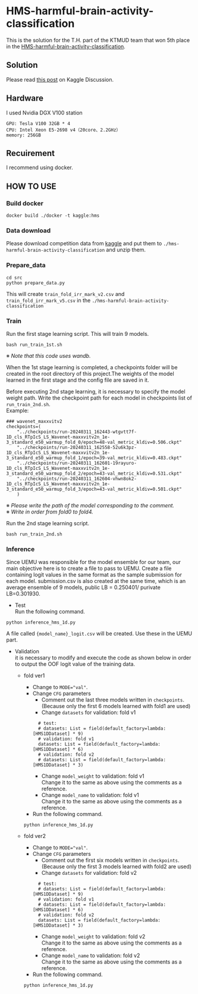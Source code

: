 # HMS-harmful-brain-activity-classification

This is the solution for the T.H. part of the KTMUD team that won 5th place in the [HMS-harmful-brain-activity-classification](https://www.kaggle.com/competitions/hms-harmful-brain-activity-classification).

## Solution

Please read [this post](https://www.kaggle.com/competitions/hms-harmful-brain-activity-classification/discussion/492652#2745305) on Kaggle Discussion.

## Hardware

I used Nvidia DGX V100 station

```
GPU: Tesla V100 32GB * 4
CPU: Intel Xeon E5-2698 v4（20core、2.2GHz）
memory: 256GB
```

## Recuirement

I recommend using docker.

## HOW TO USE

### Build docker

```
docker build ./docker -t kaggle:hms
```

### Data download

Please download competition data from [kaggle](https://www.kaggle.com/competitions/hms-harmful-brain-activity-classification/data) and put them to `./hms-harmful-brain-activity-classification` and unzip them.

### Prepare_data

```
cd src
python prepare_data.py
```

This will create `train_fold_irr_mark_v2.csv` and `train_fold_irr_mark_v5.csv` in the `./hms-harmful-brain-activity-classification`

### Train

Run the first stage learning script.
This will train 9 models.

```
bash run_train_1st.sh
```

※ _Note that this code uses wandb._

When the 1st stage learning is completed, a checkpoints folder will be created in the root directory of this project.The weights of the model learned in the first stage and the config file are saved in it.

Before executing 2nd stage learning, it is necessary to specify the model weight path.
Write the checkpoint path for each model in checkpoints list of `run_train_2nd.sh`.  
Example:

```
### wavenet_maxxvitv2
checkpoints=(
    "../checkpoints/run-20240311_162443-wtgvtt7f-1D_cls_RTpIcS_LS_Wavenet-maxxvitv2n_1e-3_standard_e50_warmup_fold_0/epoch=48-val_metric_kldiv=0.506.ckpt"
    "../checkpoints/run-20240311_162558-52u6k3pz-1D_cls_RTpIcS_LS_Wavenet-maxxvitv2n_1e-3_standard_e50_warmup_fold_1/epoch=39-val_metric_kldiv=0.483.ckpt"
    "../checkpoints/run-20240311_162601-19rayuro-1D_cls_RTpIcS_LS_Wavenet-maxxvitv2n_1e-3_standard_e50_warmup_fold_2/epoch=43-val_metric_kldiv=0.531.ckpt"
    "../checkpoints/run-20240311_162604-vhwn8ok2-1D_cls_RTpIcS_LS_Wavenet-maxxvitv2n_1e-3_standard_e50_warmup_fold_3/epoch=43-val_metric_kldiv=0.501.ckpt"
    )
```

※ _Please write the path of the model corresponding to the comment._  
※ _Write in order from fold0 to fold4._

Run the 2nd stage learning script.

```
bash run_train_2nd.sh
```

### Inference

Since UEMU was responsible for the model ensemble for our team, our main objective here is to create a file to pass to UEMU. Create a file containing logit values in the same format as the sample submission for each model.
submission.csv is also created at the same time, which is an average ensemble of 9 models, public LB = 0.250401/ purivate LB=0.301930.

- Test  
  Run the following command.

```
python inference_hms_1d.py
```

A file called `{model_name}_logit.csv` will be created. Use these in the UEMU part.

- Validation  
  it is necessary to modify and execute the code as shown below in order to output the OOF logit value of the training data.

  - fold ver1

    - Change to `MODE="val"`.
    - Change `CFG` parameters
      - Comment out the last three models written in `checkpoints`. (Because only the first 6 models learned with fold1 are used)
      - Change `datasets` for validation: fold v1
      ```
        # test:
        # datasets: List = field(default_factory=lambda: [HMS1DDataset] * 9)
        # validation: fold v1
        datasets: List = field(default_factory=lambda: [HMS1DDataset] * 6)
        # validation: fold v2
        # datasets: List = field(default_factory=lambda: [HMS1DDataset] * 3)
      ```
      - Change `model_weight` to validation: fold v1  
        Change it to the same as above using the comments as a reference.
      - Change `model_name` to validation: fold v1  
        Change it to the same as above using the comments as a reference.
    - Run the following command.

    ```
    python inference_hms_1d.py
    ```

  - fold ver2
    - Change to `MODE="val"`.
    - Change `CFG` parameters
      - Comment out the first six models written in `checkpoints`. (Because only the first 3 models learned with fold2 are used)
      - Change `datasets` for validation: fold v2
      ```
        # test:
        # datasets: List = field(default_factory=lambda: [HMS1DDataset] * 9)
        # validation: fold v1
        # datasets: List = field(default_factory=lambda: [HMS1DDataset] * 6)
        # validation: fold v2
        datasets: List = field(default_factory=lambda: [HMS1DDataset] * 3)
      ```
      - Change `model_weight` to validation: fold v2  
        Change it to the same as above using the comments as a reference.
      - Change `model_name` to validation: fold v2  
         Change it to the same as above using the comments as a reference.
    - Run the following command.
    ```
    python inference_hms_1d.py
    ```
